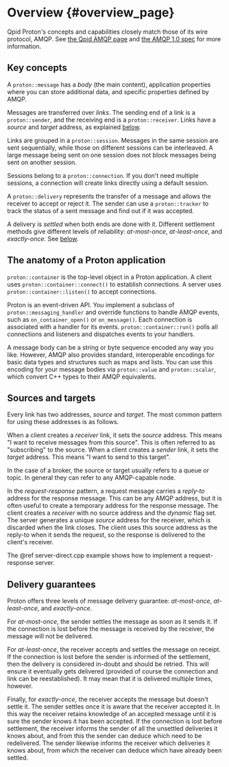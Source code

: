 # Overview {#overview_page}

Qpid Proton's concepts and capabilities closely match those of its
wire protocol, AMQP.  See
[the Qpid AMQP page](https://qpid.apache.org/amqp/index.html) and
[the AMQP 1.0 spec](http://docs.oasis-open.org/amqp/core/v1.0/os/amqp-core-overview-v1.0-os.html)
for more information.

## Key concepts

A `proton::message` has a *body* (the main content), application
properties where you can store additional data, and specific
properties defined by AMQP.

Messages are transferred over *links*. The sending end of a link is a
`proton::sender`, and the receiving end is a `proton::receiver`.
Links have a *source* and *target* address, as explained
[below](#sources-and-targets).

Links are grouped in a `proton::session`. Messages in the same session
are sent sequentially, while those on different sessions can be
interleaved. A large message being sent on one session does not block
messages being sent on another session.

Sessions belong to a `proton::connection`. If you don't need multiple
sessions, a connection will create links directly using a default
session.

A `proton::delivery` represents the transfer of a message and allows
the receiver to accept or reject it. The sender can use a
`proton::tracker` to track the status of a sent message and find out
if it was accepted.

A delivery is *settled* when both ends are done with it.  Different
settlement methods give different levels of reliability:
*at-most-once*, *at-least-once*, and *exactly-once*. See
[below](#delivery-guarantees).

## The anatomy of a Proton application

`proton::container` is the top-level object in a Proton application.
A client uses `proton::container::connect()` to establish connections.
A server uses `proton::container::listen()` to accept connections.

Proton is an event-driven API. You implement a subclass of
`proton::messaging_handler` and override functions to handle AMQP
events, such as `on_container_open()` or `on_message()`. Each
connection is associated with a handler for its events.
`proton::container::run()` polls all connections and listeners and
dispatches events to your handlers.

A message body can be a string or byte sequence encoded any way you
like. However, AMQP also provides standard, interoperable encodings
for basic data types and structures such as maps and lists. You can
use this encoding for your message bodies via `proton::value` and
`proton::scalar`, which convert C++ types to their AMQP equivalents.

## Sources and targets

Every link has two addresses, *source* and *target*. The most common
pattern for using these addresses is as follows.

When a client creates a *receiver* link, it sets the *source*
address. This means "I want to receive messages from this
source". This is often referred to as "subscribing" to the
source. When a client creates a *sender* link, it sets the *target*
address. This means "I want to send to this target".

In the case of a broker, the source or target usually refers to a
queue or topic. In general they can refer to any AMQP-capable node.

In the *request-response* pattern, a request message carries a
*reply-to* address for the response message. This can be any AMQP
address, but it is often useful to create a temporary address for the
response message. The client creates a *receiver* with no source
address and the *dynamic* flag set. The server generates a unique
*source* address for the receiver, which is discarded when the link
closes. The client uses this source address as the reply-to when it
sends the request, so the response is delivered to the client's
receiver.

The @ref server-direct.cpp example shows how to implement a
request-response server.

## Delivery guarantees

Proton offers three levels of message delivery guarantee:
*at-most-once*, *at-least-once*, and *exactly-once*.

For *at-most-once*, the sender settles the message as soon as it sends
it. If the connection is lost before the message is received by the
receiver, the message will not be delivered.

For *at-least-once*, the receiver accepts and settles the message on
receipt. If the connection is lost before the sender is informed of
the settlement, then the delivery is considered in-doubt and should be
retried. This will ensure it eventually gets delivered (provided of
course the connection and link can be reestablished). It may mean that
it is delivered multiple times, however.

Finally, for *exactly-once*, the receiver accepts the message but
doesn't settle it. The sender settles once it is aware that the
receiver accepted it. In this way the receiver retains knowledge of an
accepted message until it is sure the sender knows it has been
accepted. If the connection is lost before settlement, the receiver
informs the sender of all the unsettled deliveries it knows about, and
from this the sender can deduce which need to be redelivered. The
sender likewise informs the receiver which deliveries it knows about,
from which the receiver can deduce which have already been settled.
